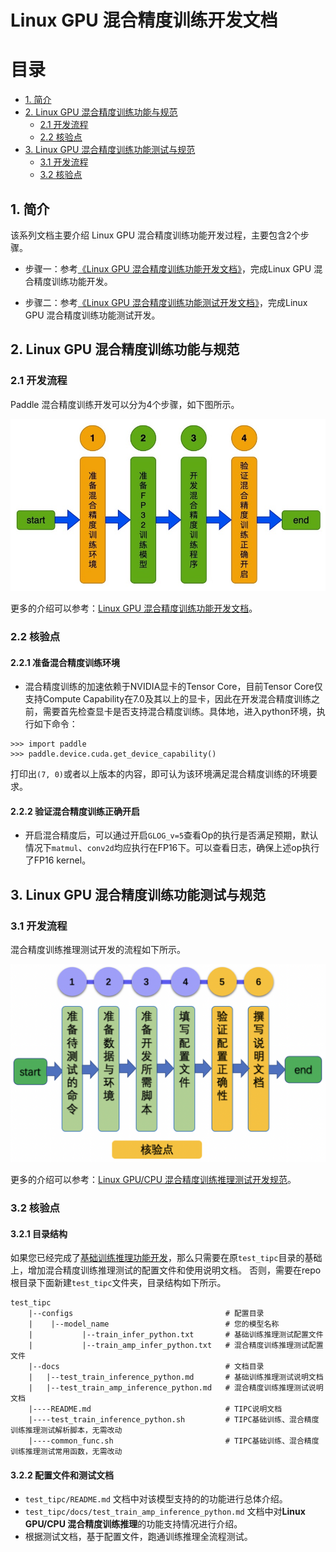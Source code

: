 # Linux GPU 混合精度训练开发文档

# 目录

- [1. 简介](#1)
- [2. Linux GPU 混合精度训练功能与规范](#2)
    - [2.1 开发流程](#2.1)
    - [2.2 核验点](#2.2)
- [3. Linux GPU 混合精度训练功能测试与规范](#3)
    - [3.1 开发流程](#3.1)
    - [3.2 核验点](#3.2)


## 1. 简介

该系列文档主要介绍 Linux GPU 混合精度训练功能开发过程，主要包含2个步骤。


- 步骤一：参考[《Linux GPU 混合精度训练功能开发文档》](./train_amp_infer_python.md)，完成Linux GPU 混合精度训练功能开发。

- 步骤二：参考[《Linux GPU 混合精度训练功能测试开发文档》](./test_train_amp_infer_python.md)，完成Linux GPU 混合精度训练功能测试开发。


<a name="2"></a>

## 2. Linux GPU 混合精度训练功能与规范

<a name="2.1"></a>

### 2.1 开发流程

Paddle 混合精度训练开发可以分为4个步骤，如下图所示。

<div align="center">
    <img src="../images/train_amp_guide.png" width="800">
</div>


更多的介绍可以参考：[Linux GPU 混合精度训练功能开发文档](./train_amp_infer_python.md)。

<a name="2.2"></a>

### 2.2 核验点

#### 2.2.1 准备混合精度训练环境

* 混合精度训练的加速依赖于NVIDIA显卡的Tensor Core，目前Tensor Core仅支持Compute Capability在7.0及其以上的显卡，因此在开发混合精度训练之前，需要首先检查显卡是否支持混合精度训练。具体地，进入python环境，执行如下命令：

```
>>> import paddle
>>> paddle.device.cuda.get_device_capability()
```

打印出`(7, 0)`或者以上版本的内容，即可认为该环境满足混合精度训练的环境要求。


#### 2.2.2 验证混合精度训练正确开启

* 开启混合精度后，可以通过开启`GLOG_v=5`查看Op的执行是否满足预期，默认情况下`matmul`、`conv2d`均应执行在FP16下。可以查看日志，确保上述op执行了FP16 kernel。

<a name="3"></a>


## 3. Linux GPU 混合精度训练功能测试与规范

<a name="3.1"></a>

### 3.1 开发流程

混合精度训练推理测试开发的流程如下所示。

<div align="center">
    <img src="./images/test_linux_train_amp_infer_python_pipeline.png" width="800">
</div>

更多的介绍可以参考：[Linux GPU/CPU 混合精度训练推理测试开发规范](./test_train_amp_infer_python.md)。

<a name="3.2"></a>

### 3.2 核验点

#### 3.2.1 目录结构

如果您已经完成了[基础训练推理功能开发](../train_infer_python/README.md)，那么只需要在原`test_tipc`目录的基础上，增加混合精度训练推理测试的配置文件和使用说明文档。
否则，需要在repo根目录下面新建`test_tipc`文件夹，目录结构如下所示。

```
test_tipc
    |--configs                                  # 配置目录
    |    |--model_name                          # 您的模型名称
    |           |--train_infer_python.txt       # 基础训练推理测试配置文件
    |           |--train_amp_infer_python.txt   # 混合精度训练推理测试配置文件
    |--docs                                     # 文档目录
    |   |--test_train_inference_python.md       # 基础训练推理测试说明文档
    |   |--test_train_amp_inference_python.md   # 混合精度训练推理测试说明文档
    |----README.md                              # TIPC说明文档
    |----test_train_inference_python.sh         # TIPC基础训练、混合精度训练推理测试解析脚本，无需改动
    |----common_func.sh                         # TIPC基础训练、混合精度训练推理测试常用函数，无需改动
```

#### 3.2.2 配置文件和测试文档

* `test_tipc/README.md` 文档中对该模型支持的的功能进行总体介绍。
* `test_tipc/docs/test_train_amp_inference_python.md` 文档中对**Linux GPU/CPU 混合精度训练推理**的功能支持情况进行介绍。
* 根据测试文档，基于配置文件，跑通训练推理全流程测试。
